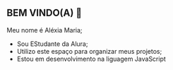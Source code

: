 ## **BEM VINDO(A) 🤍**

Meu nome é Aléxia Maria;
- Sou EStudante da Alura;
- Utilizo este espaço para organizar meus projetos;
- Estou em desenvolvimento na liguagem JavaScript
